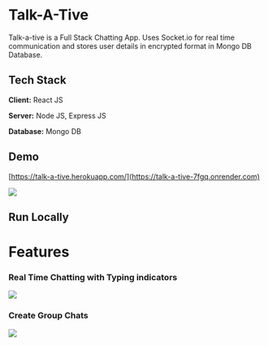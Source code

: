 
# Talk-A-Tive

Talk-a-tive is a Full Stack Chatting App.
Uses Socket.io for real time communication and stores user details in encrypted format in Mongo DB Database.
## Tech Stack

**Client:** React JS

**Server:** Node JS, Express JS

**Database:** Mongo DB
  
## Demo

[https://talk-a-tive.herokuapp.com/](https://talk-a-tive-7fgq.onrender.com)

![](https://github.com/piyush-eon/mern-chat-app/blob/master/screenshots/group%20%2B%20notif.PNG)
## Run Locally


  
# Features



### Real Time Chatting with Typing indicators
![](https://github.com/piyush-eon/mern-chat-app/blob/master/screenshots/real-time.PNG)

### Create Group Chats
![](https://github.com/piyush-eon/mern-chat-app/blob/master/screenshots/new%20grp.PNG)
